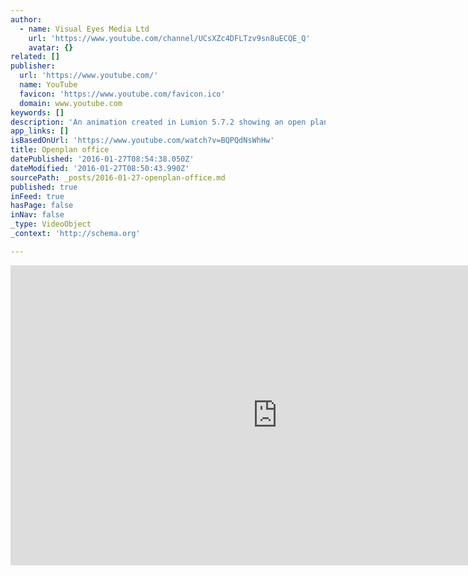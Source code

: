 ```yaml
---
author:
  - name: Visual Eyes Media Ltd
    url: 'https://www.youtube.com/channel/UCsXZc4DFLTzv9sn8uECQE_Q'
    avatar: {}
related: []
publisher:
  url: 'https://www.youtube.com/'
  name: YouTube
  favicon: 'https://www.youtube.com/favicon.ico'
  domain: www.youtube.com
keywords: []
description: 'An animation created in Lumion 5.7.2 showing an open plan office floor. Other software used: 3dsMax 2016 - modelling Adobe Premier - video editing'
app_links: []
isBasedOnUrl: 'https://www.youtube.com/watch?v=BQPQdNsWhHw'
title: Openplan office
datePublished: '2016-01-27T08:54:38.050Z'
dateModified: '2016-01-27T08:50:43.990Z'
sourcePath: _posts/2016-01-27-openplan-office.md
published: true
inFeed: true
hasPage: false
inNav: false
_type: VideoObject
_context: 'http://schema.org'

---
```

<iframe src="https://cdn.embedly.com/widgets/media.html?src=https%3A%2F%2Fwww.youtube.com%2Fembed%2FBQPQdNsWhHw%3Ffeature%3Doembed&amp;url=https%3A%2F%2Fwww.youtube.com%2Fwatch%3Fv%3DBQPQdNsWhHw&amp;image=https%3A%2F%2Fi.ytimg.com%2Fvi%2FBQPQdNsWhHw%2Fhqdefault.jpg&amp;key=b7d04c9b404c499eba89ee7072e1c4f7&amp;type=text%2Fhtml&amp;schema=youtube" width="854" height="480" scrolling="no" frameborder="0" allowfullscreen="allowfullscreen" style=""></iframe>
